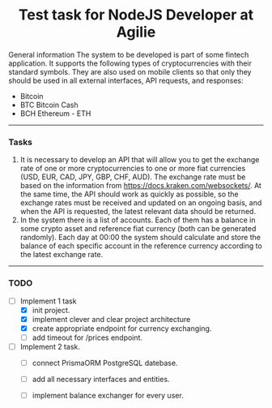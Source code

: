 
<h1 align="center">Test task for NodeJS Developer at Agilie</h1>

General information
The system to be developed is part of some fintech application. It supports the following
types of cryptocurrencies with their standard symbols. They are also used on mobile
clients so that only they should be used in all external interfaces, API requests, and
responses: 
 - Bitcoin 
 - BTC Bitcoin Cash 
 - BCH Ethereum - ETH
<hr>

### Tasks
1. It is necessary to develop an API that will allow you to get the exchange rate of one
or more cryptocurrencies to one or more fiat currencies (USD, EUR, CAD, JPY,
GBP, CHF, AUD). The exchange rate must be based on the information from
https://docs.kraken.com/websockets/. At the same time, the API should work as
quickly as possible, so the exchange rates must be received and updated on an
ongoing basis, and when the API is requested, the latest relevant data should be
returned.
2. In the system there is a list of accounts. Each of them has a balance in some
crypto asset and reference fiat currency (both can be generated randomly). Each
day at 00:00 the system should calculate and store the balance of each specific
account in the reference currency according to the latest exchange rate.
<hr>

### TODO
 - [ ] Implement 1 task
	 - [x] init project.
	 - [x] implement clever and clear project architecture
	 - [x] create appropriate endpoint for currency exchanging.
	 - [ ] add timeout for /prices endpoint.
 - [ ] Implement 2 task.
	 - [ ] connect PrismaORM PostgreSQL datebase.
	 - [ ] add all necessary interfaces and entities.
	 - [ ] implement balance exchanger for every user. 

